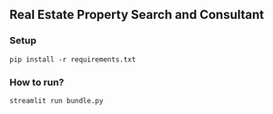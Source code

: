 ## Real Estate Property Search and Consultant


### Setup

`pip install -r requirements.txt`

### How to run?

`streamlit run bundle.py`
